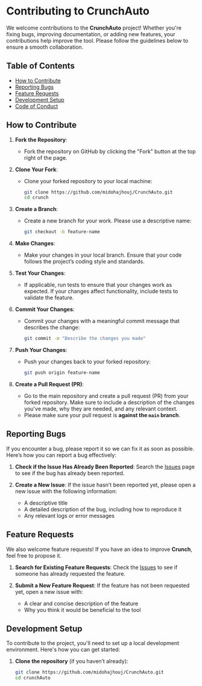 # Contributing to CrunchAuto

We welcome contributions to the **CrunchAuto** project! Whether you're fixing bugs, improving documentation, or adding new features, your contributions help improve the tool. Please follow the guidelines below to ensure a smooth collaboration.

## Table of Contents
- [How to Contribute](#how-to-contribute)
- [Reporting Bugs](#reporting-bugs)
- [Feature Requests](#feature-requests)
- [Development Setup](#development-setup)
- [Code of Conduct](#code-of-conduct)

## How to Contribute

1. **Fork the Repository**: 
   - Fork the repository on GitHub by clicking the "Fork" button at the top right of the page.

2. **Clone Your Fork**: 
   - Clone your forked repository to your local machine:
     ```bash
     git clone https://github.com/midohajhouj/CrunchAuto.git
     cd crunch
     ```

3. **Create a Branch**:
   - Create a new branch for your work. Please use a descriptive name:
     ```bash
     git checkout -b feature-name
     ```
   
4. **Make Changes**:
   - Make your changes in your local branch. Ensure that your code follows the project’s coding style and standards.

5. **Test Your Changes**:
   - If applicable, run tests to ensure that your changes work as expected. If your changes affect functionality, include tests to validate the feature.

6. **Commit Your Changes**:
   - Commit your changes with a meaningful commit message that describes the change:
     ```bash
     git commit -m "Describe the changes you made"
     ```

7. **Push Your Changes**:
   - Push your changes back to your forked repository:
     ```bash
     git push origin feature-name
     ```

8. **Create a Pull Request (PR)**:
   - Go to the main repository and create a pull request (PR) from your forked repository. Make sure to include a description of the changes you've made, why they are needed, and any relevant context.
   - Please make sure your pull request is **against the `main` branch**.

## Reporting Bugs

If you encounter a bug, please report it so we can fix it as soon as possible. Here’s how you can report a bug effectively:

1. **Check if the Issue Has Already Been Reported**: Search the [Issues](https://github.com/midohajhouj/CrunchAuto/issues) page to see if the bug has already been reported.

2. **Create a New Issue**: If the issue hasn’t been reported yet, please open a new issue with the following information:
   - A descriptive title
   - A detailed description of the bug, including how to reproduce it
   - Any relevant logs or error messages

## Feature Requests

We also welcome feature requests! If you have an idea to improve **Crunch**, feel free to propose it.

1. **Search for Existing Feature Requests**: Check the [Issues](https://github.com/midohajhouj/CrunchAuto/issues) to see if someone has already requested the feature.

2. **Submit a New Feature Request**: If the feature has not been requested yet, open a new issue with:
   - A clear and concise description of the feature
   - Why you think it would be beneficial to the tool

## Development Setup

To contribute to the project, you'll need to set up a local development environment. Here's how you can get started:

1. **Clone the repository** (if you haven’t already):
   ```bash
   git clone https://github.com/midohajhouj/CrunchAuto.git
   cd crunchAuto
